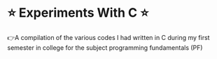 
# ⭐ Experiments With C ⭐

👉A compilation of the various codes I had written in C during my first semester in college for the subject programming fundamentals (PF)
